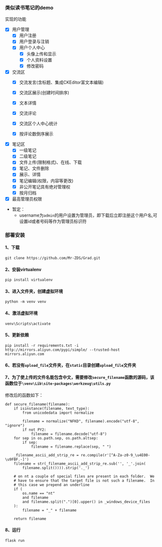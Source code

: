 ### 类似读书笔记的demo

实现的功能
- [x] 用户管理 
  - [x] 用户注册
  - [x] 用户登录与注销
  - [x] 用户个人中心
    - [x] 头像上传和显示
    - [x] 个人资料设置
    - [x] 修改密码 

- [x] 交流区
  - [x] 交流发言(含标题、集成CKEditor富文本编辑)
  - [x] 交流区展示(创建时间排序)
  - [x] 文本详情
  - [x] 交流评论
  - [x] 交流区个人中心统计
  - [x] 按评论数倒序展示
  

- [x] 笔记区
  - [x] 一级笔记
  - [x] 二级笔记
  - [x] 文件上传(限制格式)、在线、下载
  - [x] 笔记、文件删除
  - [x] 展示、详情
  - [x] 笔记编辑(权限，内容等更改)
  - [x] 非公开笔记具有绝对管理权
  - [x] 按月归档
  
- [x] 最高管理员权限

- 暂定：
    - username为`admin`的用户设置为管理员，即下载后立即注册这个用户名,可设置id或者号码等作为管理员标识符


### 部署安装
#### 1、下载
```
git clone https://github.com/Mr-ZDS/Grad.git
```

#### 2、安装virtualenv
```
pip install virtualenv
```

#### 3、进入文件夹，创建虚拟环境
```
python -m venv venv
```

#### 4、激活虚拟环境
```
venv\Scripts\activate
```

#### 5、更新依赖
```
pip install -r requirements.txt -i http://mirrors.aliyun.com/pypi/simple/ --trusted-host mirrors.aliyun.com
```

#### 6、若没有`upload_file`文件夹，在`static`目录创建`upload_file`文件夹

#### 7、为了使上传的文件名能包含中文，需要修改`secure_filename`函数的源码，该函数位于`\venv\Lib\site-packages\werkzeug\utils.py`
修改后的函数如下：
```
def secure_filename(filename):
    if isinstance(filename, text_type):
        from unicodedata import normalize

        filename = normalize("NFKD", filename).encode("utf-8", "ignore")
        if not PY2:
            filename = filename.decode("utf-8")
    for sep in os.path.sep, os.path.altsep:
        if sep:
            filename = filename.replace(sep, " ")

    _filename_ascii_add_strip_re = re.compile(r'[^A-Za-z0-9_\u4E00-\u9FBF.-]')
    filename = str(_filename_ascii_add_strip_re.sub('', '_'.join(
        filename.split()))).strip('._')

    # on nt a couple of special files are present in each folder.  We
    # have to ensure that the target file is not such a filename.  In
    # this case we prepend an underline
    if (
        os.name == "nt"
        and filename
        and filename.split(".")[0].upper() in _windows_device_files
    ):
        filename = "_" + filename

    return filename
```

#### 8、运行
```
flask run
```